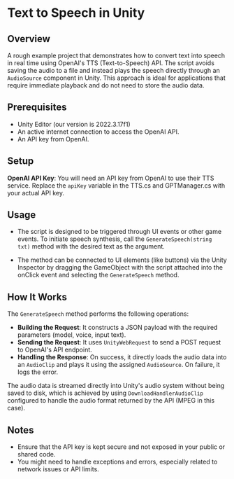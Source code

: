 # Text to Speech in Unity

## Overview

A rough example project that demonstrates how to convert text into speech in real time using OpenAI's TTS (Text-to-Speech) API. The script avoids saving the audio to a file and instead plays the speech directly through an `AudioSource` component in Unity. This approach is ideal for applications that require immediate playback and do not need to store the audio data.

## Prerequisites

- Unity Editor (our version is 2022.3.17f1)
- An active internet connection to access the OpenAI API.
- An API key from OpenAI.

## Setup
**OpenAI API Key**: You will need an API key from OpenAI to use their TTS service. Replace the `apiKey` variable in the TTS.cs and GPTManager.cs with your actual API key.

## Usage

- The script is designed to be triggered through UI events or other game events. To initiate speech synthesis, call the `GenerateSpeech(string txt)` method with the desired text as the argument. 

- The method can be connected to UI elements (like buttons) via the Unity Inspector by dragging the GameObject with the script attached into the onClick event and selecting the `GenerateSpeech` method.

## How It Works

The `GenerateSpeech` method performs the following operations:
- **Building the Request**: It constructs a JSON payload with the required parameters (model, voice, input text).
- **Sending the Request**: It uses `UnityWebRequest` to send a POST request to OpenAI's API endpoint.
- **Handling the Response**: On success, it directly loads the audio data into an `AudioClip` and plays it using the assigned `AudioSource`. On failure, it logs the error.

The audio data is streamed directly into Unity's audio system without being saved to disk, which is achieved by using `DownloadHandlerAudioClip` configured to handle the audio format returned by the API (MPEG in this case).

## Notes

- Ensure that the API key is kept secure and not exposed in your public or shared code.
- You might need to handle exceptions and errors, especially related to network issues or API limits.
